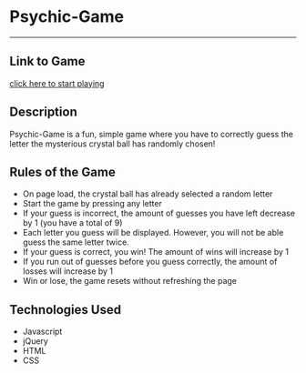 # Psychic-Game
_______________________________________________________

## Link to Game
[click here to start playing](https://zuzanav.github.io/Psychic-Game/)

## Description
Psychic-Game is a fun, simple game where you have to correctly guess the letter the mysterious crystal ball has randomly chosen!

## Rules of the Game
- On page load, the crystal ball has already selected a random letter
- Start the game by pressing any letter
- If your guess is incorrect, the amount of guesses you have left decrease by 1 (you have a total of 9)
- Each letter you guess will be displayed. However, you will not be able guess the same letter twice.
- If your guess is correct, you win! The amount of wins will increase by 1
- If you run out of guesses before you guess correctly, the amount of losses will increase by 1 
- Win or lose, the game resets without refreshing the page 

## Technologies Used
- Javascript
- jQuery
- HTML
- CSS 

